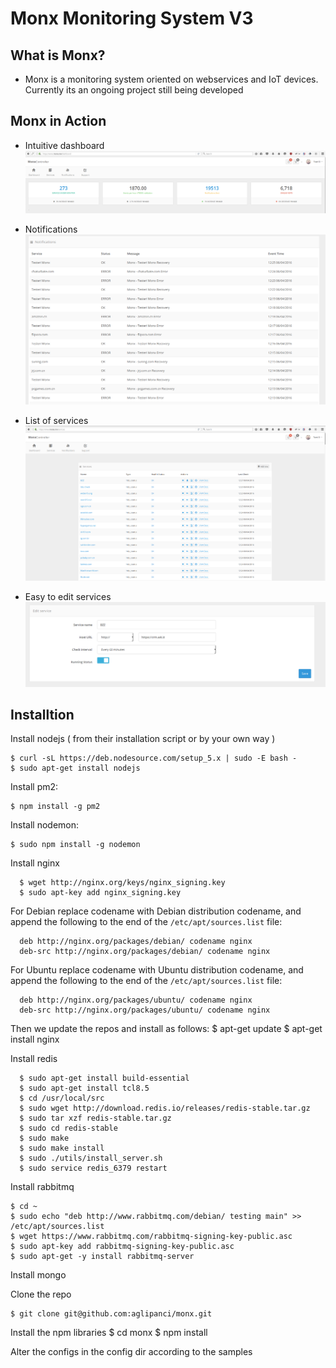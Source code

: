# Monx Monitoring System V3

## What is Monx?
- Monx is a monitoring system oriented on webservices and IoT devices. Currently its an ongoing project still being developed

## Monx in Action
- Intuitive dashboard 
![alt tag](screenshots/monx_dashboard.png)

- Notifications 
![alt tag](screenshots/monx_notifics.png)

- List of services
![alt tag](screenshots/monx_services.png)

- Easy to edit services
![alt tag](screenshots/monx_edit_serv.png)

## Installtion 

Install nodejs ( from their installation script or by your own way )

    $ curl -sL https://deb.nodesource.com/setup_5.x | sudo -E bash -
    $ sudo apt-get install nodejs

Install pm2:

    $ npm install -g pm2

Install nodemon:

    $ sudo npm install -g nodemon

Install nginx

      $ wget http://nginx.org/keys/nginx_signing.key
      $ sudo apt-key add nginx_signing.key

  For Debian replace codename with Debian distribution codename, and append the following to the end of the `/etc/apt/sources.list` file:

      deb http://nginx.org/packages/debian/ codename nginx
      deb-src http://nginx.org/packages/debian/ codename nginx

  For Ubuntu replace codename with Ubuntu distribution codename, and append the following to the end of the `/etc/apt/sources.list` file:

      deb http://nginx.org/packages/ubuntu/ codename nginx
      deb-src http://nginx.org/packages/ubuntu/ codename nginx
  Then we update the repos and install as follows:
    $ apt-get update
    $ apt-get install nginx

Install redis

      $ sudo apt-get install build-essential
      $ sudo apt-get install tcl8.5
      $ cd /usr/local/src
      $ sudo wget http://download.redis.io/releases/redis-stable.tar.gz
      $ sudo tar xzf redis-stable.tar.gz
      $ sudo cd redis-stable
      $ sudo make
      $ sudo make install
      $ sudo ./utils/install_server.sh
      $ sudo service redis_6379 restart

Install rabbitmq

    $ cd ~
    $ sudo echo "deb http://www.rabbitmq.com/debian/ testing main" >> /etc/apt/sources.list
    $ wget https://www.rabbitmq.com/rabbitmq-signing-key-public.asc
    $ sudo apt-key add rabbitmq-signing-key-public.asc
    $ sudo apt-get -y install rabbitmq-server

Install mongo 

Clone the repo 

    $ git clone git@github.com:aglipanci/monx.git

Install the npm libraries
    $ cd monx
    $ npm install


Alter the configs in the config dir according to the samples
